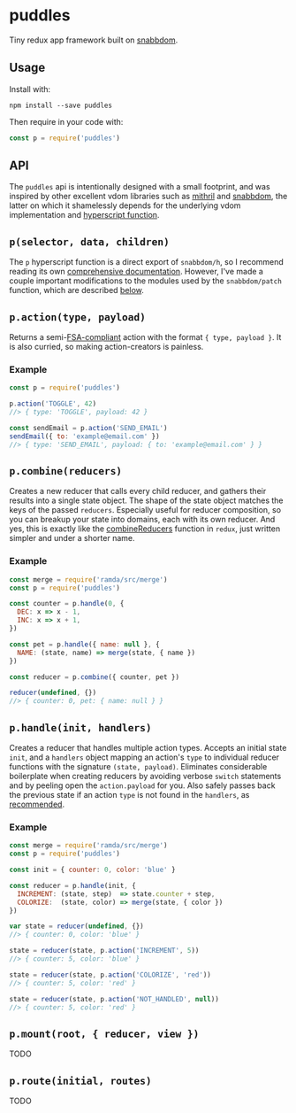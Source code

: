 # puddles

Tiny redux app framework built on [snabbdom](https://github.com/paldepind/snabbdom).

## Usage

Install with:

    npm install --save puddles

Then require in your code with:

```js
const p = require('puddles')
```

## API

The `puddles` api is intentionally designed with a small footprint, and was inspired by other excellent vdom libraries such as [mithril](http://mithril.js.org/) and [snabbdom](https://github.com/paldepind/snabbdom), the latter on which it shamelessly depends for the underlying vdom implementation and [hyperscript function](#pselector-data-children).

## `p(selector, data, children)`

The `p` hyperscript function is a direct export of `snabbdom/h`, so I recommend reading its own [comprehensive documentation](https://github.com/paldepind/snabbdom#snabbdomh).  However, I've made a couple important modifications to the modules used by the `snabbdom/patch` function, which are described [below]().

## `p.action(type, payload)`

Returns a semi-[FSA-compliant](https://github.com/acdlite/flux-standard-action) action with the format `{ type, payload }`.  It is also curried, so making action-creators is painless.

### Example

```js
const p = require('puddles')

p.action('TOGGLE', 42)
//> { type: 'TOGGLE', payload: 42 }

const sendEmail = p.action('SEND_EMAIL')
sendEmail({ to: 'example@email.com' })
//> { type: 'SEND_EMAIL', payload: { to: 'example@email.com' } }
```

## `p.combine(reducers)`

Creates a new reducer that calls every child reducer, and gathers their results into a single state object. The shape of the state object matches the keys of the passed `reducers`.  Especially useful for reducer composition, so you can breakup your state into domains, each with its own reducer.  And yes, this is exactly like the [combineReducers](http://redux.js.org/docs/api/combineReducers.html) function in `redux`, just written simpler and under a shorter name.

### Example

```js
const merge = require('ramda/src/merge')
const p = require('puddles')

const counter = p.handle(0, {
  DEC: x => x - 1,
  INC: x => x + 1,
})

const pet = p.handle({ name: null }, {
  NAME: (state, name) => merge(state, { name })
})

const reducer = p.combine({ counter, pet })

reducer(undefined, {})
//> { counter: 0, pet: { name: null } }
```

## `p.handle(init, handlers)`

Creates a reducer that handles multiple action types.  Accepts an initial state `init`, and a `handlers` object mapping an action's `type` to individual reducer functions with the signature `(state, payload)`.  Eliminates considerable boilerplate when creating reducers by avoiding verbose `switch` statements and by peeling open the `action.payload` for you.  Also safely passes back the previous state if an action `type` is not found in the `handlers`, as [recommended](http://redux.js.org/docs/basics/Reducers.html).

### Example

```js
const merge = require('ramda/src/merge')
const p = require('puddles')

const init = { counter: 0, color: 'blue' }

const reducer = p.handle(init, {
  INCREMENT: (state, step)  => state.counter + step,
  COLORIZE:  (state, color) => merge(state, { color })
})

var state = reducer(undefined, {})
//> { counter: 0, color: 'blue' }

state = reducer(state, p.action('INCREMENT', 5))
//> { counter: 5, color: 'blue' }

state = reducer(state, p.action('COLORIZE', 'red'))
//> { counter: 5, color: 'red' }

state = reducer(state, p.action('NOT_HANDLED', null))
//> { counter: 5, color: 'red' }
```

## `p.mount(root, { reducer, view })`

TODO

## `p.route(initial, routes)`

TODO
